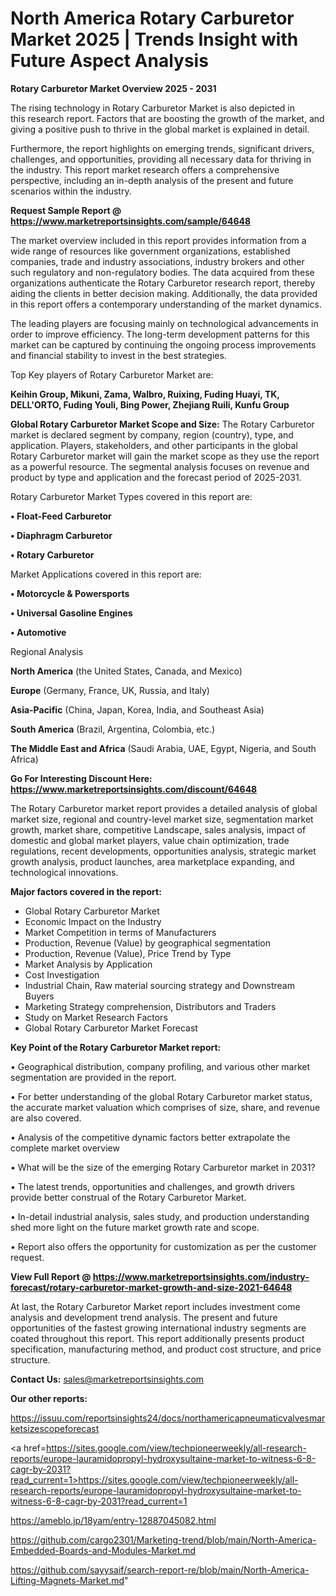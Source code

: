 # North America Rotary Carburetor Market 2025 | Trends Insight with Future Aspect Analysis

<Strong> Rotary Carburetor Market Overview 2025 - 2031</strong>

The rising technology in Rotary Carburetor Market is also depicted in this research report. Factors that are boosting the growth of the market, and giving a positive push to thrive in the global market is explained in detail.

Furthermore, the report highlights on emerging trends, significant drivers, challenges, and opportunities, providing all necessary data for thriving in the industry. This report market research offers a comprehensive perspective, including an in-depth analysis of the present and future scenarios within the industry.

<strong>Request Sample Report @ <a href=https://www.marketreportsinsights.com/sample/64648>https://www.marketreportsinsights.com/sample/64648</a></strong>

The market overview included in this report provides information from a wide range of resources like government organizations, established companies, trade and industry associations, industry brokers and other such regulatory and non-regulatory bodies. The data acquired from these organizations authenticate the Rotary Carburetor research report, thereby aiding the clients in better decision making. Additionally, the data provided in this report offers a contemporary understanding of the market dynamics.

The leading players are focusing mainly on technological advancements in order to improve efficiency. The long-term development patterns for this market can be captured by continuing the ongoing process improvements and financial stability to invest in the best strategies.

Top Key players of Rotary Carburetor Market are:

<strong>Keihin Group, Mikuni, Zama, Walbro, Ruixing, Fuding Huayi, TK, DELL'ORTO, Fuding Youli, Bing Power, Zhejiang Ruili, Kunfu Group</strong>

<strong><b>Global Rotary Carburetor Market Scope and Size:</b></strong>
The Rotary Carburetor market is declared segment by company, region (country), type, and application. Players, stakeholders, and other participants in the global Rotary Carburetor market will gain the market scope as they use the report as a powerful resource. The segmental analysis focuses on revenue and product by type and application and the forecast period of 2025-2031.

Rotary Carburetor Market Types covered in this report are:

<strong>• Float-Feed Carburetor

• Diaphragm Carburetor

• Rotary Carburetor</strong>

Market Applications covered in this report are:

<strong>• Motorcycle & Powersports

• Universal Gasoline Engines

• Automotive</strong> 

Regional Analysis

<strong>North America</strong> (the United States, Canada, and Mexico)

<strong>Europe</strong> (Germany, France, UK, Russia, and Italy)

<strong>Asia-Pacific</strong> (China, Japan, Korea, India, and Southeast Asia)

<strong>South America</strong> (Brazil, Argentina, Colombia, etc.)

<strong>The Middle East and Africa</strong> (Saudi Arabia, UAE, Egypt, Nigeria, and South Africa)

<strong>Go For Interesting Discount Here: <a href=https://www.marketreportsinsights.com/discount/64648>https://www.marketreportsinsights.com/discount/64648</a></strong>

The Rotary Carburetor market report provides a detailed analysis of global market size, regional and country-level market size, segmentation market growth, market share, competitive Landscape, sales analysis, impact of domestic and global market players, value chain optimization, trade regulations, recent developments, opportunities analysis, strategic market growth analysis, product launches, area marketplace expanding, and technological innovations.

<strong><b>Major factors covered in the report:</b></strong>
<ul>
  <li>Global Rotary Carburetor Market </li>
  <li>Economic Impact on the Industry</li>
  <li>Market Competition in terms of Manufacturers</li>
  <li>Production, Revenue (Value) by geographical segmentation</li>
  <li>Production, Revenue (Value), Price Trend by Type</li>
  <li>Market Analysis by Application</li>
  <li>Cost Investigation</li>
  <li>Industrial Chain, Raw material sourcing strategy and Downstream Buyers</li>
  <li>Marketing Strategy comprehension, Distributors and Traders</li>
  <li>Study on Market Research Factors</li>
  <li>Global Rotary Carburetor Market Forecast</li>
</ul>

<strong><b>Key Point of the Rotary Carburetor Market report:</b></strong>

• Geographical distribution, company profiling, and various other market segmentation are provided in the report.

• For better understanding of the global Rotary Carburetor market status, the accurate market valuation which comprises of size, share, and revenue are also covered.

• Analysis of the competitive dynamic factors better extrapolate the complete market overview

• What will be the size of the emerging Rotary Carburetor market in 2031?

• The latest trends, opportunities and challenges, and growth drivers provide better construal of the Rotary Carburetor Market.

• In-detail industrial analysis, sales study, and production understanding shed more light on the future market growth rate and scope.

• Report also offers the opportunity for customization as per the customer request.

<strong><b>View Full Report @ <a href=https://www.marketreportsinsights.com/industry-forecast/rotary-carburetor-market-growth-and-size-2021-64648>https://www.marketreportsinsights.com/industry-forecast/rotary-carburetor-market-growth-and-size-2021-64648</a></b></strong>


At last, the Rotary Carburetor Market report includes investment come analysis and development trend analysis. The present and future opportunities of the fastest growing international industry segments are coated throughout this report. This report additionally presents product specification, manufacturing method, and product cost structure, and price structure.

<strong>Contact Us:</strong>
sales@marketreportsinsights.com

<strong>Our other reports:</strong>

<a href=https://issuu.com/reportsinsights24/docs/northamericapneumaticvalvesmarketsizescopeforecast>https://issuu.com/reportsinsights24/docs/northamericapneumaticvalvesmarketsizescopeforecast</a>

<a href=https://sites.google.com/view/techpioneerweekly/all-research-reports/europe-lauramidopropyl-hydroxysultaine-market-to-witness-6-8-cagr-by-2031?read_current=1>https://sites.google.com/view/techpioneerweekly/all-research-reports/europe-lauramidopropyl-hydroxysultaine-market-to-witness-6-8-cagr-by-2031?read_current=1</a>

<a href=https://ameblo.jp/18yam/entry-12887045082.html>https://ameblo.jp/18yam/entry-12887045082.html</a>

<a href=https://github.com/cargo2301/Marketing-trend/blob/main/North-America-Embedded-Boards-and-Modules-Market.md>https://github.com/cargo2301/Marketing-trend/blob/main/North-America-Embedded-Boards-and-Modules-Market.md</a>

<a href=https://github.com/sayysaif/search-report-re/blob/main/North-America-Lifting-Magnets-Market.md>https://github.com/sayysaif/search-report-re/blob/main/North-America-Lifting-Magnets-Market.md</a>"
